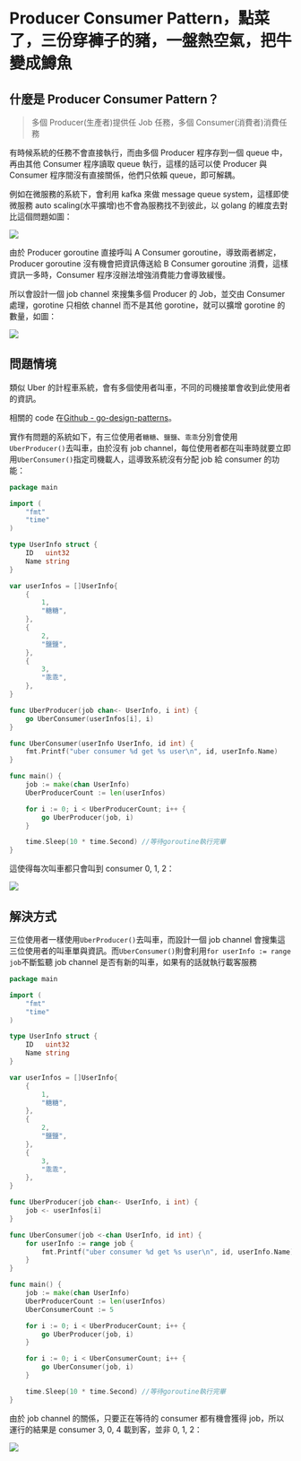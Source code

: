 # Producer Consumer Pattern，點菜了，三份穿褲子的豬，一盤熱空氣，把牛變成鱒魚

## 什麼是 Producer Consumer Pattern？

> 多個 Producer(生產者)提供任 Job 任務，多個 Consumer(消費者)消費任務

有時候系統的任務不會直接執行，而由多個 Producer 程序存到一個 queue 中，再由其他 Consumer 程序讀取 queue 執行，這樣的話可以使 Producer 與 Consumer 程序間沒有直接關係，他們只依賴 queue，即可解耦。

例如在微服務的系統下，會利用 kafka 來做 message queue system，這樣即使微服務 auto scaling(水平擴增)也不會為服務找不到彼此，以 golang 的維度去對比這個問題如圖：

![](https://i.imgur.com/0RDIfoI.png)

由於 Producer goroutine 直接呼叫 A Consumer goroutine，導致兩者綁定，Producer goroutine 沒有機會把資訊傳送給 B Consumer goroutine 消費，這樣資訊一多時，Consumer 程序沒辦法增強消費能力會導致緩慢。

所以會設計一個 job channel 來搜集多個 Producer 的 Job，並交由 Consumer 處理，gorotine 只相依 channel 而不是其他 gorotine，就可以擴增 gorotine 的數量，如圖：

![](https://i.imgur.com/V4GT2nX.png)

## 問題情境

類似 Uber 的計程車系統，會有多個使用者叫車，不同的司機接單會收到此使用者的資訊。

相關的 code 在[Github - go-design-patterns](https://github.com/superj80820/go-design-patterns)。

實作有問題的系統如下，有三位使用者`糖糖`、`鹽鹽`、`乖乖`分別會使用`UberProducer()`去叫車，由於沒有 job channel，每位使用者都在叫車時就要立即用`UberConsumer()`指定司機載人，這導致系統沒有分配 job 給 consumer 的功能：

```go
package main

import (
	"fmt"
	"time"
)

type UserInfo struct {
	ID   uint32
	Name string
}

var userInfos = []UserInfo{
	{
		1,
		"糖糖",
	},
	{
		2,
		"鹽鹽",
	},
	{
		3,
		"乖乖",
	},
}

func UberProducer(job chan<- UserInfo, i int) {
	go UberConsumer(userInfos[i], i)
}

func UberConsumer(userInfo UserInfo, id int) {
	fmt.Printf("uber consumer %d get %s user\n", id, userInfo.Name)
}

func main() {
	job := make(chan UserInfo)
	UberProducerCount := len(userInfos)

	for i := 0; i < UberProducerCount; i++ {
		go UberProducer(job, i)
	}

	time.Sleep(10 * time.Second) //等待goroutine執行完畢
}
```

這使得每次叫車都只會叫到 consumer 0, 1, 2：

![](https://i.imgur.com/1xTXGJ0.png)

## 解決方式

三位使用者一樣使用`UberProducer()`去叫車，而設計一個 job channel 會搜集這三位使用者的叫車單與資訊。而`UberConsumer()`則會利用`for userInfo := range job`不斷監聽 job channel 是否有新的叫車，如果有的話就執行載客服務

```go
package main

import (
	"fmt"
	"time"
)

type UserInfo struct {
	ID   uint32
	Name string
}

var userInfos = []UserInfo{
	{
		1,
		"糖糖",
	},
	{
		2,
		"鹽鹽",
	},
	{
		3,
		"乖乖",
	},
}

func UberProducer(job chan<- UserInfo, i int) {
	job <- userInfos[i]
}

func UberConsumer(job <-chan UserInfo, id int) {
	for userInfo := range job {
		fmt.Printf("uber consumer %d get %s user\n", id, userInfo.Name)
	}
}

func main() {
	job := make(chan UserInfo)
	UberProducerCount := len(userInfos)
	UberConsumerCount := 5

	for i := 0; i < UberProducerCount; i++ {
		go UberProducer(job, i)
	}

	for i := 0; i < UberConsumerCount; i++ {
		go UberConsumer(job, i)
	}

	time.Sleep(10 * time.Second) //等待goroutine執行完畢
}
```

由於 job channel 的關係，只要正在等待的 consumer 都有機會獲得 job，所以運行的結果是 consumer 3, 0, 4 載到客，並非 0, 1, 2：

![](https://i.imgur.com/Fip4AAX.png)
